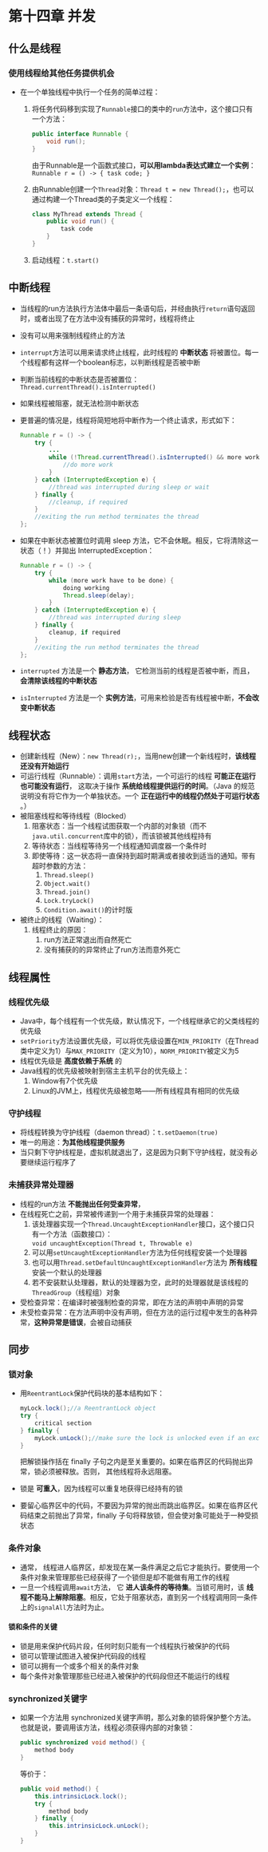 # 第十四章 并发

## 什么是线程

### 使用线程给其他任务提供机会

+ 在一个单独线程中执行一个任务的简单过程：
    1. 将任务代码移到实现了`Runnable`接口的类中的`run`方法中，这个接口只有一个方法：

        ```java
        public interface Runnable {
            void run();
        }
        ```

        由于Runnable是一个函数式接口，**可以用lambda表达式建立一个实例**：`Runnable r = () -> { task code; }`
    2. 由Runnable创建一个`Thread`对象：`Thread t = new Thread();`，也可以通过构建一个Thread类的子类定义一个线程：

        ```java
        class MyThread extends Thread {
            public void run() {
                task code
            }
        }
        ```

    3. 启动线程：`t.start()`

## 中断线程

+ 当线程的run方法执行方法体中最后一条语句后，并经由执行`return`语句返回时，或者出现了在方法中没有捕获的异常时，线程将终止
+ 没有可以用来强制线程终止的方法
+ `interrupt`方法可以用来请求终止线程，此时线程的 **中断状态** 将被置位。每一个线程都有这样一个boolean标志，以判断线程是否被中断
+ 判断当前线程的中断状态是否被置位：`Thread.currentThread().isInterrupted()`
+ 如果线程被阻塞，就无法检测中断状态
+ 更普遍的情况是，线程将简短地将中断作为一个终止请求，形式如下：

    ```java
    Runnable r = () -> {
        try {
            ...
            while (!Thread.currentThread().isInterrupted() && more work have to be done) {
                //do more work
            }
        } catch (InterruptedException e) {
            //thread was interrupted during sleep or wait
        } finally {
            //cleanup, if required
        }
        //exiting the run method terminates the thread
    };
    ```

+ 如果在中断状态被置位时调用 sleep 方法，它不会休眠。相反，它将清除这一状态（！）并拋出 InterruptedException：

    ```java
    Runnable r = () -> {
        try {
            while (more work have to be done) {
                doing working
                Thread.sleep(delay);
            }
        } catch (InterruptedException e) {
            //thread was interrupted during sleep
        } finally {
            cleanup, if required
        }
        //exiting the run method terminates the thread
    };
    ```

+ `interrupted` 方法是一个 **静态方法**， 它检测当前的线程是否被中断，而且，**会清除该线程的中断状态**
+ `isInterrupted` 方法是一个 **实例方法**，可用来检验是否有线程被中断，**不会改变中断状态**

## 线程状态

+ 创建新线程（New）：`new Thread(r);`，当用new创建一个新线程时，**该线程还没有开始运行**
+ 可运行线程（Runnable）：调用`start`方法，一个可运行的线程 **可能正在运行也可能没有运行**， 这取决于操作 **系统给线程提供运行的时间**。（Java 的规范说明没有将它作为一个单独状态。一个 **正在运行中的线程仍然处于可运行状态** 。）
+ 被阻塞线程和等待线程（Blocked）
    1. 阻塞状态：当一个线程试图获取一个内部的对象锁（而不`java.util.concurrent`库中的锁），而该锁被其他线程持有
    2. 等待状态：当线程等待另一个线程通知调度器一个条件时
    3. 即使等待：这一状态将一直保持到超时期满或者接收到适当的通知。带有超时参数的方法：
        1. `Thread.sleep()`
        2. `Object.wait()`
        3. `Thread.join()`
        4. `Lock.tryLock()`
        5. `Condition.await()`的计时版
+ 被终止的线程（Waiting）：
    1. 线程终止的原因：
        1. run方法正常退出而自然死亡
        2. 没有捕获的的异常终止了run方法而意外死亡

## 线程属性

### 线程优先级

+ Java中，每个线程有一个优先级，默认情况下，一个线程继承它的父类线程的优先级
+ `setPriority`方法设置优先级，可以将优先级设置在`MIN_PRIORITY`（在Thread类中定义为1）与`MAX_PRIORITY`（定义为10），`NORM_PRIORITY`被定义为5
+ 线程优先级是 **高度依赖于系统** 的
+ Java线程的优先级被映射到宿主主机平台的优先级上：
    1. Window有7个优先级
    2. Linux的JVM上，线程优先级被忽略——所有线程具有相同的优先级

### 守护线程

+ 将线程转换为守护线程（daemon thread）：`t.setDaemon(true)`
+ 唯一的用途：**为其他线程提供服务**
+ 当只剩下守护线程是，虚拟机就退出了，这是因为只剩下守护线程，就没有必要继续运行程序了

### 未捕获异常处理器

+ 线程的run方法 **不能抛出任何受查异常**，
+ 在线程死亡之前，异常被传递到一个用于未捕获异常的处理器：
    1. 该处理器实现一个`Thread.UncaughtExceptionHandler`接口，这个接口只有一个方法（函数接口）：</br>
    `void uncaughtException(Thread t, Throwable e)`
    2. 可以用`setUncaughtExceptionHandler`方法为任何线程安装一个处理器
    3. 也可以用`Thread.setDefaultUncaughtExceptionHandler`方法为 **所有线程** 安装一个默认的处理器
    4. 若不安装默认处理器，默认的处理器为空，此时的处理器就是该线程的`ThreadGroup`（线程组）对象
+ 受检查异常：在编译时被强制检查的异常，即在方法的声明中声明的异常
+ 未受检查异常：在方法声明中没有声明，但在方法的运行过程中发生的各种异常，**这种异常是错误**，会被自动捕获

## 同步

### 锁对象

+ 用`ReentrantLock`保护代码块的基本结构如下：

    ```java
    myLock.lock();//a ReentrantLock object
    try {
        critical section
    } finally {
        myLock.unLock();//make sure the lock is unlocked even if an exception is thrown
    }
    ```

    把解锁操作括在 finally 子句之内是至关重要的。如果在临界区的代码抛出异常，锁必须被释放。否则， 其他线程将永远阻塞。
+ 锁是 **可重入**，因为线程可以重复地获得已经持有的锁
+ 要留心临界区中的代码，不要因为异常的抛出而跳出临界区。如果在临界区代码结束之前抛出了异常，finally 子句将释放锁，但会使对象可能处于一种受损状态

### 条件对象

+ 通常， 线程进人临界区，却发现在某一条件满足之后它才能执行。要使用一个条件对象来管理那些已经获得了一个锁但是却不能做有用工作的线程
+ 一旦一个线程调用`await`方法， 它 **进人该条件的等待集**。当锁可用时，该 **线程不能马上解除阻塞**。相反，它处于阻塞状态，直到另一个线程调用同一条件上的`signalAll`方法时为止。

#### 锁和条件的关键

+ 锁是用来保护代码片段，任何时刻只能有一个线程执行被保护的代码
+ 锁可以管理试图进入被保护代码段的线程
+ 锁可以拥有一个或多个相关的条件对象
+ 每个条件对象管理那些已经进入被保护的代码段但还不能运行的线程

### synchronized关键字

+ 如果一个方法用 synchronized关键字声明，那么对象的锁将保护整个方法。也就是说，要调用该方法，线程必须获得内部的对象锁：

    ```java
    public synchronized void method() {
        method body
    }
    ```

    等价于：

    ```java
    public void method() {
        this.intrinsicLock.lock();
        try {
            method body
        } finally {
            this.intrinsicLock.unLock();
        }
    }
    ```
